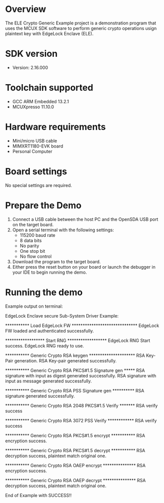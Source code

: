 Overview
========
The ELE Crypto Generic Example project is a demonstration program that uses the MCUX SDK
software to perform generic crypto operations usign plaintext key with EdgeLock Enclave (ELE).


SDK version
===========
- Version: 2.16.000

Toolchain supported
===================
- GCC ARM Embedded  13.2.1
- MCUXpresso  11.10.0

Hardware requirements
=====================
- Mini/micro USB cable
- MIMXRT1180-EVK board
- Personal Computer

Board settings
==============
No special settings are required.

Prepare the Demo
================
1.  Connect a USB cable between the host PC and the OpenSDA USB port on the target board. 
2.  Open a serial terminal with the following settings:
    - 115200 baud rate
    - 8 data bits
    - No parity
    - One stop bit
    - No flow control
3.  Download the program to the target board.
4.  Either press the reset button on your board or launch the debugger in your IDE to begin running the demo.

Running the demo
================
Example output on terminal:

EdgeLock Enclave secure Sub-System Driver Example:

*********** Load EdgeLock FW ******************************
EdgeLock FW loaded and authenticated successfully.

****************** Start RNG ******************
EdgeLock RNG Start success.
EdgeLock RNG ready to use.

*********** Generic Crypto RSA keygen *********************
RSA Key-Pair generation.
RSA Key-pair generated successfully.

*********** Generic Crypto RSA PKCS#1.5 Signature gen *****
RSA signature with input as digest generated successfully.
RSA signature with input as message generated successfully.

*********** Generic Crypto RSA PSS Signature gen **********
RSA signature generated successfully.

*********** Generic Crypto RSA 2048 PKCS#1.5 Verify *******
RSA verify success

*********** Generic Crypto RSA 3072 PSS Verify ************
RSA verify success

*********** Generic Crypto RSA PKCS#1.5 encrypt ***********
RSA encryption success.

*********** Generic Crypto RSA PKCS#1.5 decrypt ***********
RSA decryption success, plaintext match original one.

*********** Generic Crypto RSA OAEP encrypt ***************
RSA encryption success.

*********** Generic Crypto RSA OAEP decrypt ***************
RSA decryption success, plaintext match original one.

End of Example with SUCCESS!!
